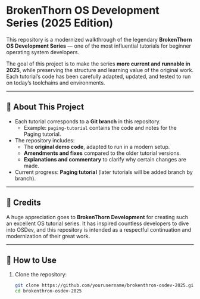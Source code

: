 # BrokenThorn OS Development Series (2025 Edition)

This repository is a modernized walkthrough of the legendary **BrokenThorn OS Development Series** — one of the most influential tutorials for beginner operating system developers.  

The goal of this project is to make the series **more current and runnable in 2025**, while preserving the structure and learning value of the original work. Each tutorial’s code has been carefully adapted, updated, and tested to run on today’s toolchains and environments.

---

## 📖 About This Project

- Each tutorial corresponds to a **Git branch** in this repository.  
  - Example: `paging-tutorial` contains the code and notes for the Paging tutorial.  
- The repository includes:
  - The **original demo code**, adapted to run in a modern setup.
  - **Amendments and fixes** compared to the older tutorial versions.
  - **Explanations and commentary** to clarify why certain changes are made.
- Current progress: **Paging tutorial** (later tutorials will be added branch by branch).

---

## 🙏 Credits

A huge appreciation goes to **BrokenThorn Development** for creating such an excellent OS tutorial series. It has inspired countless developers to dive into OSDev, and this repository is intended as a respectful continuation and modernization of their great work.  

---

## 🚀 How to Use

1. Clone the repository:
   ```bash
   git clone https://github.com/yourusername/brokenthron-osdev-2025.git
   cd brokenthron-osdev-2025
